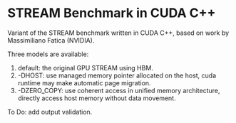 STREAM Benchmark in CUDA C++
===========

Variant of the STREAM benchmark written in CUDA C++, based on work by Massimiliano Fatica (NVIDIA).

Three models are available: 
1) default: the original GPU STREAM using HBM. 
2) -DHOST:  use managed memory pointer allocated on the host, cuda runtime may make automatic page migration.
3) -DZERO_COPY: use coherent access in unified memory architecture, directly access host memory without data movement. 

To Do: 
add output validation. 
